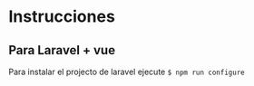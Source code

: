 # Instrucciones

## Para Laravel + vue

Para instalar el projecto de laravel ejecute `$ npm run configure`

